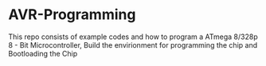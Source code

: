 # AVR-Programming
This repo consists of example codes and how to program a ATmega 8/328p 8 - Bit Microcontroller, Build the envirionment for programming the chip and Bootloading the Chip
